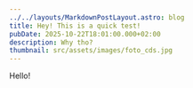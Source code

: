 ```yaml
---
../../layouts/MarkdownPostLayout.astro: blog
title: Hey! This is a quick test!
pubDate: 2025-10-22T18:01:00.000+02:00
description: Why tho?
thumbnail: src/assets/images/foto_cds.jpg
---
```

Hello!
